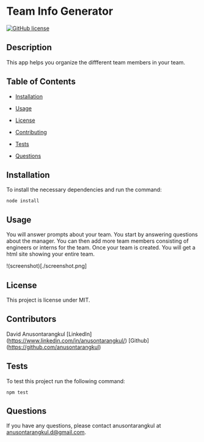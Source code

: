
# Team Info Generator 
[![GitHub license](https://img.shields.io/badge/License-MIT-blue.svg)](https://github.com/anusontarangkul/team-info-generator)
    
## Description

This app helps you organize the diffferent team members in your team.
    
## Table of Contents
    
* [Installation](#installation)

* [Usage](#usage)

* [License](#license)

* [Contributing](#contributing)

* [Tests](#tests)

* [Questions](#questions)
    
## Installation

To install the necessary dependencies and run the command:

```
node install
```
    
## Usage

You will answer prompts about your team. You start by answering questions about the manager. You can then add more team members consisting of engineers or interns for the team. Once your team is created. You will get a html site showing your entire team.

!(screenshot)[./screenshot.png]
    
## License
            
This project is license under MIT.
   
## Contributors
    
David Anusontarangkul
[LinkedIn] (https://www.linkedin.com/in/anusontarangkul/)
[Github] (https://github.com/anusontarangkul)

## Tests

To test this project run the following command:

```
npm test
```

## Questions

If you have any questions, please contact anusontarangkul at anusontarangkul.d@gmail.com.
